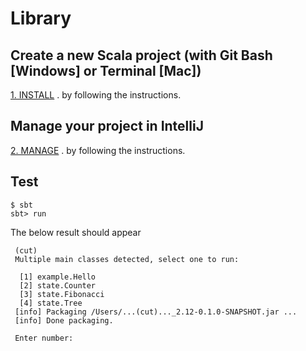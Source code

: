 # Library

## Create a new Scala project (with Git Bash [Windows] or Terminal [Mac])

[1. INSTALL](./INSTALL.md) . by following the instructions.

## Manage your project in IntelliJ

[2. MANAGE](./MANAGE.md) . by following the instructions.

     
## Test

```shell
$ sbt 
sbt> run
```

The below result should appear

     (cut)
     Multiple main classes detected, select one to run:

      [1] example.Hello
      [2] state.Counter
      [3] state.Fibonacci
      [4] state.Tree
     [info] Packaging /Users/...(cut)..._2.12-0.1.0-SNAPSHOT.jar ...
     [info] Done packaging.

     Enter number: 
